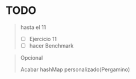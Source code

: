 # TODO #

>
>
> hasta el 11
> 
> - [ ] Ejercicio 11
> - [ ] hacer Benchmark
>



>
>Opcional
>
>Acabar  hashMap  personalizado(Pergamino) 